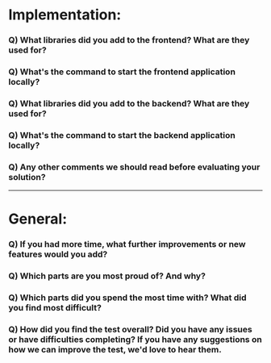 # Implementation:

### Q) What libraries did you add to the frontend? What are they used for?

### Q) What's the command to start the frontend application locally?

### Q) What libraries did you add to the backend? What are they used for?

### Q) What's the command to start the backend application locally?

### Q) Any other comments we should read before evaluating your solution?

---

# General:

### Q) If you had more time, what further improvements or new features would you add?

### Q) Which parts are you most proud of? And why?

### Q) Which parts did you spend the most time with? What did you find most difficult?

### Q) How did you find the test overall? Did you have any issues or have difficulties completing? If you have any suggestions on how we can improve the test, we'd love to hear them.
